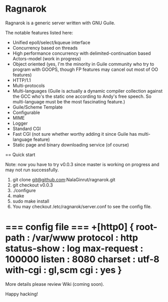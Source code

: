Ragnarok
========

Ragnarok is a generic server written with GNU Guile. 

The notable features listed here:
*  Unified epoll/select/kqueue interface
*  Concurrency based on threads
*  High performance concurrency with delimited-continuation based Actors-model (work in progress)
*  Object oriented 
   (yes, I'm the minority in Guile community who try to program with GOOPS, though FP features may cancel out most of OO features)
*  HTTP/1.1
*  Multi-protocols
*  Multi-languages
   (Guile is actually a dynamic compiler collection against the GCC who's the static one according to Andy's free speech. So multi-language must be the most fascinating feature.)
*  Guile/Scheme Template
*  Configurable
*  MIME
*  Logger
*  Standard CGI
*  Fast CGI (not sure whether worthy adding it since Guile has multi-language feature)
*  Static page and binary downloading service (of course) 

== Quick start

Note: now you have to try v0.0.3 since master is working on progress and may not run successfully.
1. git clone git@github.com:NalaGinrut/ragnarok.git
2. git checkout v0.0.3 
3. ./configure
4. make 
5. sudo make install
6. You may checkout /etc/ragnarok/server.conf to see the config file.

=== config file ===
+[http0] {
root-path : /var/www
protocol : http
status-show : log
max-request : 100000
listen : 8080
charset : utf-8
with-cgi : gl,scm
cgi : yes
}
===================

More details please review Wiki (coming soon).

Happy hacking!
